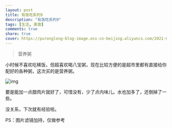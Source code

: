 ```yaml
---
layout: post
title: 有饭吃系列9
description: "有饭吃系列9"
tags: [生活, 美食]
comments: true
share: true
cover: https://puronglong-blog-image.oss-cn-beijing.aliyuncs.com/2021-01-31-IMG_4490.JPG
---
```


> 营养粥

<!-- more -->

小时候不喜欢吃稀饭，但超喜欢喝八宝粥，现在比较方便的是超市里都有直接给你配好的各种粥，这次买的是营养粥。

![img](https://puronglong-blog-image.oss-cn-beijing.aliyuncs.com/2021-01-31-IMG_4490.JPG)

要是能加一点腊肉片就好了，可惜没有，少了点内味儿。水也加多了，还倒掉了一些。

没关系，下次就有经验啦。

PS：图片滤镜加持，仅做参考
